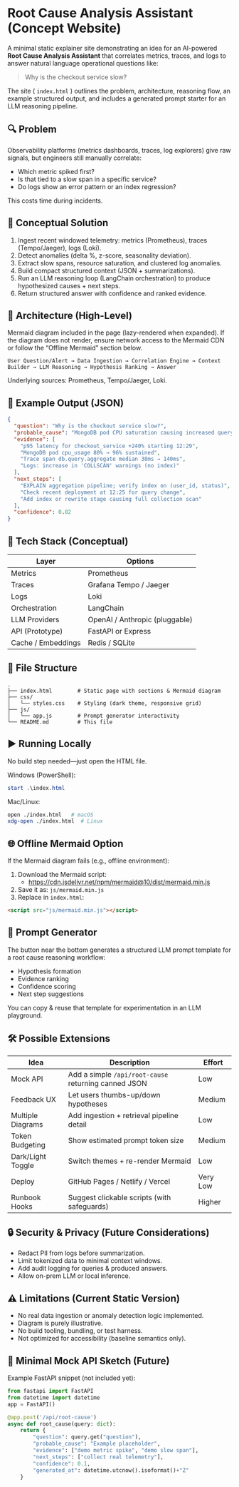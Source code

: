 # Root Cause Analysis Assistant (Concept Website)

A minimal static explainer site demonstrating an idea for an AI-powered **Root Cause Analysis Assistant** that correlates metrics, traces, and logs to answer natural language operational questions like:

> Why is the checkout service slow?

The site ( `index.html` ) outlines the problem, architecture, reasoning flow, an example structured output, and includes a generated prompt starter for an LLM reasoning pipeline.

## 🔍 Problem
Observability platforms (metrics dashboards, traces, log explorers) give raw signals, but engineers still manually correlate:
- Which metric spiked first?
- Is that tied to a slow span in a specific service?
- Do logs show an error pattern or an index regression?

This costs time during incidents.

## 🤖 Conceptual Solution
1. Ingest recent windowed telemetry: metrics (Prometheus), traces (Tempo/Jaeger), logs (Loki).
2. Detect anomalies (delta %, z-score, seasonality deviation).
3. Extract slow spans, resource saturation, and clustered log anomalies.
4. Build compact structured context (JSON + summarizations).
5. Run an LLM reasoning loop (LangChain orchestration) to produce hypothesized causes + next steps.
6. Return structured answer with confidence and ranked evidence.

## 🧭 Architecture (High-Level)
Mermaid diagram included in the page (lazy-rendered when expanded). If the diagram does not render, ensure network access to the Mermaid CDN or follow the “Offline Mermaid” section below.

```
User Question/Alert → Data Ingestion → Correlation Engine → Context Builder → LLM Reasoning → Hypothesis Ranking → Answer
```

Underlying sources: Prometheus, Tempo/Jaeger, Loki.

## 🧪 Example Output (JSON)
```json
{
  "question": "Why is the checkout service slow?",
  "probable_cause": "MongoDB pod CPU saturation causing increased query latency for order aggregation pipeline.",
  "evidence": [
    "p95 latency for checkout_service +240% starting 12:29",
    "MongoDB pod cpu_usage 80% → 96% sustained",
    "Trace span db.query.aggregate median 38ms → 140ms",
    "Logs: increase in 'COLLSCAN' warnings (no index)"
  ],
  "next_steps": [
    "EXPLAIN aggregation pipeline; verify index on (user_id, status)",
    "Check recent deployment at 12:25 for query change",
    "Add index or rewrite stage causing full collection scan"
  ],
  "confidence": 0.82
}
```

## 🧰 Tech Stack (Conceptual)
| Layer | Options |
|-------|---------|
| Metrics | Prometheus |
| Traces | Grafana Tempo / Jaeger |
| Logs | Loki |
| Orchestration | LangChain |
| LLM Providers | OpenAI / Anthropic (pluggable) |
| API (Prototype) | FastAPI or Express |
| Cache / Embeddings | Redis / SQLite |

## 📁 File Structure
```
.
├── index.html        # Static page with sections & Mermaid diagram
├── css/
│   └── styles.css    # Styling (dark theme, responsive grid)
├── js/
│   └── app.js        # Prompt generator interactivity
└── README.md         # This file
```

## ▶️ Running Locally
No build step needed—just open the HTML file.

Windows (PowerShell):
```powershell
start .\index.html
```

Mac/Linux:
```bash
open ./index.html   # macOS
xdg-open ./index.html  # Linux
```

## 🌐 Offline Mermaid Option
If the Mermaid diagram fails (e.g., offline environment):
1. Download the Mermaid script:
   - https://cdn.jsdelivr.net/npm/mermaid@10/dist/mermaid.min.js
2. Save it as: `js/mermaid.min.js`
3. Replace in `index.html`:
```html
<script src="js/mermaid.min.js"></script>
```

## 🧠 Prompt Generator
The button near the bottom generates a structured LLM prompt template for a root cause reasoning workflow:
- Hypothesis formation
- Evidence ranking
- Confidence scoring
- Next step suggestions

You can copy & reuse that template for experimentation in an LLM playground.

## 🛠️ Possible Extensions
| Idea | Description | Effort |
|------|-------------|--------|
| Mock API | Add a simple `/api/root-cause` returning canned JSON | Low |
| Feedback UX | Let users thumbs-up/down hypotheses | Medium |
| Multiple Diagrams | Add ingestion + retrieval pipeline detail | Low |
| Token Budgeting | Show estimated prompt token size | Medium |
| Dark/Light Toggle | Switch themes + re-render Mermaid | Low |
| Deploy | GitHub Pages / Netlify / Vercel | Very Low |
| Runbook Hooks | Suggest clickable scripts (with safeguards) | Higher |

## 🔒 Security & Privacy (Future Considerations)
- Redact PII from logs before summarization.
- Limit tokenized data to minimal context windows.
- Add audit logging for queries & produced answers.
- Allow on-prem LLM or local inference.

## ⚠️ Limitations (Current Static Version)
- No real data ingestion or anomaly detection logic implemented.
- Diagram is purely illustrative.
- No build tooling, bundling, or test harness.
- Not optimized for accessibility (baseline semantics only).

## 🧪 Minimal Mock API Sketch (Future)
Example FastAPI snippet (not included yet):
```python
from fastapi import FastAPI
from datetime import datetime
app = FastAPI()

@app.post('/api/root-cause')
async def root_cause(query: dict):
    return {
        "question": query.get("question"),
        "probable_cause": "Example placeholder",
        "evidence": ["demo metric spike", "demo slow span"],
        "next_steps": ["collect real telemetry"],
        "confidence": 0.1,
        "generated_at": datetime.utcnow().isoformat()+"Z"
    }
```

